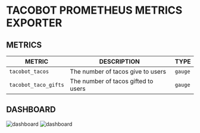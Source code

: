 # TACOBOT PROMETHEUS METRICS EXPORTER

## METRICS

| METRIC | DESCRIPTION | TYPE |
| --- | --- | --- |  
| `tacobot_tacos` | The number of tacos give to users | `gauge` |
| `tacobot_taco_gifts` | The number of tacos gifted to users | `gauge` |

## DASHBOARD

![dashboard](https://i.imgur.com/rprBHRz.png)
![dashboard](https://i.imgur.com/rhCZ7Wd.png)
